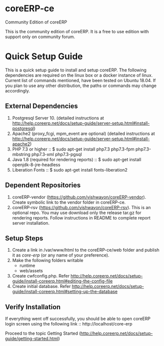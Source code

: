 # coreERP-ce
Community Edition of coreERP

This is the community edition of coreERP. It is a free to use edition with support only on community forum.

Quick Setup Guide
=================

This is a quick setup guide to install and setup coreERP. The following dependencies are required on the linux box or a docker instance of linux. 
Current list of commands mentioned, have been tested on Ubuntu 18.04. If you plan to use any other distribution, the paths or commands may change accordingly.

External Dependencies
---------------------
1. Postgresql Server 10. (detailed instructions at http://help.coreerp.net/docs/setup-guide/server-setup.html#install-postgresql)
2. Apache2 (proxy_fcgi, mpm_event are optional) (detailed instructions at http://help.coreerp.net/docs/setup-guide/server-setup.html#install-apache2)
3. PHP 7.3 or higher ::
    $ sudo apt-get install php7.3 php7.3-fpm php7.3-mbstring php7.3-xml php7.3-pgsql
4. Java 1.8 (required for rendering reports) ::
    $ sudo apt-get install openjdk-8-jre-headless
5. Liberation Fonts ::
    $ sudo apt-get install fonts-liberation2

Dependent Repositories
----------------------
1. coreERP-vendor (https://github.com/vishwayon/coreERP-vendor). Create symbolic link to the vendor folder in coreERP-ce.
2. coreERP-rsv (https://github.com/vishwayon/coreERP-rsv). This is an optional repo. You may use download only the release tar.gz for rendering reports. 
Follow instructions in README to complete report server installation.

Setup Steps
-----------
1. Create a link in /var/www/html to the coreERP-ce/web folder and publish it as *core-erp* (or any name of your preference).
2. Make the following folders writable
    - runtime
    - web/assets
3. Create cwfconfig.php. Refer http://help.coreerp.net/docs/setup-guide/install-coreerp.html#editing-the-config-file
4. Create initial database. Refer http://help.coreerp.net/docs/setup-guide/install-coreerp.html#setting-up-the-database

Verify Installation
-------------------

If everything went off successfully, you should be able to open coreERP login screen using the following link ::
    http://localhost/core-erp

Proceed to the topic Getting Started (http://help.coreerp.net/docs/setup-guide/getting-started.html)